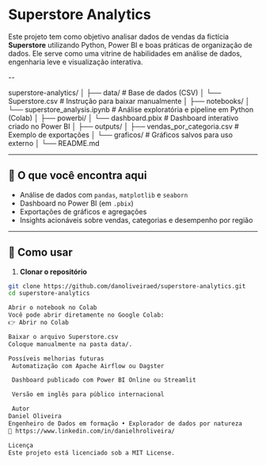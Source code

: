 # Superstore Analytics

Este projeto tem como objetivo analisar dados de vendas da fictícia **Superstore** utilizando Python, Power BI e boas práticas de organização de dados. Ele serve como uma vitrine de habilidades em análise de dados, engenharia leve e visualização interativa.

--

superstore-analytics/
│
├── data/ # Base de dados (CSV)
│ └── Superstore.csv # Instrução para baixar manualmente
│
├── notebooks/
│ └── superstore_analysis.ipynb # Análise exploratória e pipeline em Python (Colab)
│
├── powerbi/
│ └── dashboard.pbix # Dashboard interativo criado no Power BI
│
├── outputs/
│ ├── vendas_por_categoria.csv # Exemplo de exportações
│ └── graficos/ # Gráficos salvos para uso externo
│
└── README.md


---

## 📌 O que você encontra aqui

- Análise de dados com `pandas`, `matplotlib` e `seaborn`
- Dashboard no Power BI (em `.pbix`)
- Exportações de gráficos e agregações
- Insights acionáveis sobre vendas, categorias e desempenho por região

---

## 🔧 Como usar

1. **Clonar o repositório**

```bash
git clone https://github.com/danoliveiraed/superstore-analytics.git
cd superstore-analytics

Abrir o notebook no Colab
Você pode abrir diretamente no Google Colab:
👉 Abrir no Colab

Baixar o arquivo Superstore.csv
Coloque manualmente na pasta data/.

Possíveis melhorias futuras
 Automatização com Apache Airflow ou Dagster

 Dashboard publicado com Power BI Online ou Streamlit

 Versão em inglês para público internacional

 Autor
Daniel Oliveira
Engenheiro de Dados em formação • Explorador de dados por natureza
🔗 https://www.linkedin.com/in/danielhroliveira/

Licença
Este projeto está licenciado sob a MIT License.
